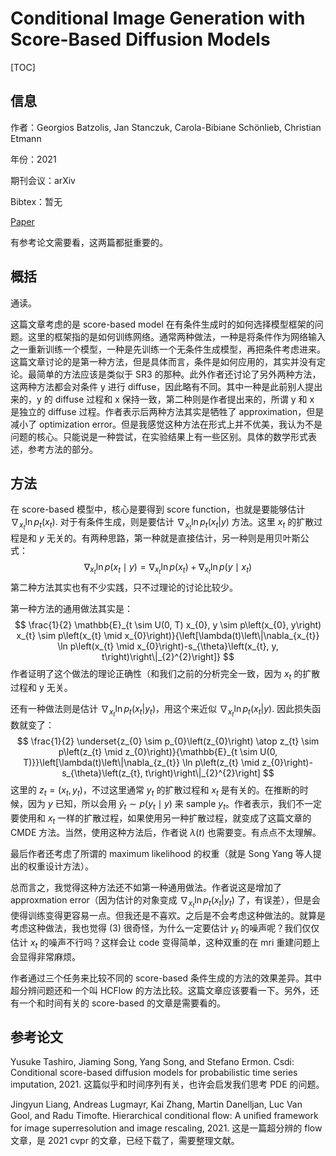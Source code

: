 # Conditional Image Generation with Score-Based Diffusion Models

[TOC]

## 信息

作者：Georgios Batzolis, Jan Stanczuk, Carola-Bibiane Schönlieb, Christian Etmann

年份：2021

期刊会议：arXiv

Bibtex：暂无

[Paper](file:///Users/xieyutong/Documents/Research/PaperReading/Papers/conditional-image-generation-with-score-based-diffusion-models.pdf)

有参考论文需要看，这两篇都挺重要的。



## 概括

通读。

这篇文章考虑的是 score-based model 在有条件生成时的如何选择模型框架的问题。这里的框架指的是如何训练网络。通常两种做法，一种是将条件作为网络输入之一重新训练一个模型，一种是先训练一个无条件生成模型，再把条件考虑进来。这篇文章讨论的是第一种方法，但是具体而言，条件是如何应用的，其实并没有定论。最简单的方法应该是类似于 SR3 的那种。此外作者还讨论了另外两种方法，这两种方法都会对条件 y 进行 diffuse，因此略有不同。其中一种是此前别人提出来的，y 的 diffuse 过程和 x 保持一致，第二种则是作者提出来的，所谓 y 和 x 是独立的 diffuse 过程。作者表示后两种方法其实是牺牲了 approximation，但是减小了 optimization error。但是我感觉这种方法在形式上并不优美，我认为不是问题的核心。只能说是一种尝试，在实验结果上有一些区别。具体的数学形式表述，参考方法的部分。



## 方法

在 score-based 模型中，核心是要得到 score function，也就是要能够估计 $\nabla_{x_{t}} \ln p_{t}(x_{t})$. 对于有条件生成，则是要估计 $\nabla_{x_{t}} \ln p_{t}(x_{t} | y)$ 方法。这里 $x_{t}$ 的扩散过程是和 $y$ 无关的。有两种思路，第一种就是直接估计，另一种则是用贝叶斯公式：
$$
\nabla_{x_{t}} \ln p\left(x_{t} \mid y\right)=\nabla_{x_{t}} \ln p\left(x_{t}\right)+\nabla_{x_{t}} \ln p\left(y \mid x_{t}\right)
$$
第二种方法其实也有不少实践，只不过理论的讨论比较少。

第一种方法的通用做法其实是：
$$
\frac{1}{2} \mathbb{E}_{t \sim U(0, T)  x_{0}, y \sim p\left(x_{0}, y\right)  x_{t} \sim p\left(x_{t} \mid x_{0}\right)}{\left[\lambda(t)\left\|\nabla_{x_{t}} \ln p\left(x_{t} \mid x_{0}\right)-s_{\theta}\left(x_{t}, y, t\right)\right\|_{2}^{2}\right]}
$$
作者证明了这个做法的理论正确性（和我们之前的分析完全一致，因为 $x_{t}$ 的扩散过程和 y 无关。

还有一种做法则是估计 $\nabla_{x_{t}} \ln p_{t}(x_{t} | y_{t})$，用这个来近似 $\nabla_{x_{t}} \ln p_{t}(x_{t} | y)$. 因此损失函数就变了：
$$
\frac{1}{2} \underset{z_{0} \sim p_{0}\left(z_{0}\right) \atop z_{t} \sim p\left(z_{t} \mid z_{0}\right)}{\mathbb{E}_{t \sim U(0, T)}}\left[\lambda(t)\left\|\nabla_{z_{t}} \ln p\left(z_{t} \mid z_{0}\right)-s_{\theta}\left(z_{t}, t\right)\right\|_{2}^{2}\right]
$$
这里的 $z_{t} = (x_{t}, y_{t})$，不过这里通常 $y_{t}$ 的扩散过程和 $x_{t}$ 是有关的。在推断的时候，因为 $y$ 已知，所以会用 $\hat{y}_{t} \sim p\left(y_{t} \mid y\right)$ 来 sample $y_{t}$。作者表示，我们不一定要使用和 $x_{t}$ 一样的扩散过程，如果使用另一种扩散过程，就变成了这篇文章的 CMDE 方法。当然，使用这种方法后，作者说 $\lambda(t)$ 也需要变。有点点不太理解。

最后作者还考虑了所谓的 maximum likelihood 的权重（就是 Song Yang 等人提出的权重设计方法）。

总而言之，我觉得这种方法还不如第一种通用做法。作者说这是增加了 approxmation error（因为估计的对象变成 $\nabla_{x_{t}} \ln p_{t}(x_{t} | y_{t})$ 了，有误差），但是会使得训练变得更容易一点。但我还是不喜欢。之后是不会考虑这种做法的。就算是考虑这种做法，我也觉得 (3) 很奇怪，为什么一定要估计 $y_{t}$ 的噪声呢？我们仅仅估计 $x_{t}$ 的噪声不行吗？这样会让 code 变得简单，这种双重的在 mri 重建问题上会显得非常麻烦。

作者通过三个任务来比较不同的 score-based 条件生成的方法的效果差异。其中超分辨问题还和一个叫 HCFlow 的方法比较。这篇文章应该要看一下。另外，还有一个和时间有关的 score-based 的文章是需要看的。



## 参考论文

Yusuke Tashiro, Jiaming Song, Yang Song, and Stefano Ermon. Csdi: Conditional score-based diffusion models for probabilistic time series imputation, 2021. 这篇似乎和时间序列有关，也许会启发我们思考 PDE 的问题。

Jingyun Liang, Andreas Lugmayr, Kai Zhang, Martin Danelljan, Luc Van Gool, and Radu Timofte. Hierarchical conditional ﬂow: A uniﬁed framework for image superresolution and image rescaling, 2021. 这是一篇超分辨的 flow 文章，是 2021 cvpr 的文章，已经下载了，需要整理文献。